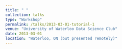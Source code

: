 ```yaml
---
title: " "
collection: talks
type: "Workshop"
permalink: /talks/2013-03-01-tutorial-1
venue: "University of Waterloo Data Science Club"
date: 2013-03-01
location: "Waterloo, ON (but presented remotely)"
---
```


